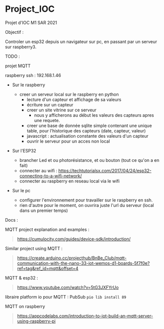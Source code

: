 # Project_IOC
Projet d'IOC M1 SAR 2021

Objectif : 

Controler un esp32 depuis un navigateur sur pc, en passant par un serveur sur raspberry3.

TODO :

projet MQTT

raspberry ssh : 192.168.1.46

- Sur le raspberry

  - creer un serveur local sur le raspberry en python
    - lecture d'un capteur et affichage de sa valeurs
    - écriture sur un capteur
    - creer un site vitrine sur ce serveur 
      - nous y afficherons au début les valeurs des capteurs apres une requete.
    - creer une base de donnée sqlite simple contenant une unique table, pour l'historique des capteurs (date, capteur, valeur)
    - javascript : actualisation constante des valeurs d'un capteur
    - ouvrir le serveur pour un acces non local
  
- Sur l'ESP32

  - brancher Led et ou photorésistance, et ou bouton (tout ce qu'on a en fait)
  - connecter au wifi : https://techtutorialsx.com/2017/04/24/esp32-connecting-to-a-wifi-network/
  - connecter au raspberry en reseau local via le wifi

- Sur le pc

  - configurer l'environnement pour travailler sur le raspberry en ssh.
  - rien d'autre pour le moment, on ouvrira juste l'url du serveur (local dans un premier temps)


Docs :

MQTT project explanation and examples :
  > https://cumulocity.com/guides/device-sdk/introduction/

Similar project using MQTT : 
  > https://create.arduino.cc/projecthub/BnBe_Club/mqtt-communication-with-the-nano-33-iot-wemos-d1-boards-5f7f0e?ref=tag&ref_id=mqtt&offset=4
  
MQTT & esp32 :
  > https://www.youtube.com/watch?v=5tG3JXFYrUo

libraire platform io pour MQTT : PubSub `pio lib install 89`

MQTT on raspberry
  > https://appcodelabs.com/introduction-to-iot-build-an-mqtt-server-using-raspberry-pi

